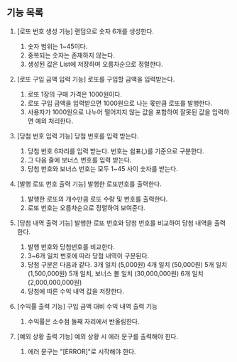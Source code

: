 ## 기능 목록

1. [로또 번호 생성 기능] 랜덤으로 숫자 6개를 생성한다.
   1. 숫자 범위는 1~45이다.
   2. 중복되는 숫자는 존재하지 않는다.
   3. 생성된 값은 List에 저장하며 오름차순으로 정렬한다.

2. [로또 구입 금액 입력 기능] 로또를 구입할 금액을 입력받는다.
    1. 로또 1장의 구매 가격은 1000원이다.
    2. 로또 구입 금액을 입력받으면 1000원으로 나눈 몫만큼 로또를 발행한다.
    3. 사용자가 1000원으로 나누어 떨어지지 않는 값을 포함하여 잘못된 값을 입력하면 예외 처리한다.
   
3. [당첨 번호 입력 기능] 당첨 번호를 입력 받는다.
   1. 당첨 번호 6자리를 입력 받는다. 번호는 쉼표(,)를 기준으로 구분한다.
   2. 그 다음 줄에 보너스 번호를 입력 받는다.
   3. 당첨 번호와 보너스 번호는 모두 1~45 사이 숫자를 받는다.

4. [발행 로또 번호 출력 기능] 발행한 로또번호를 출력한다.
   1. 발행한 로또의 개수만큼 로또 수량 및 번호를 출력한다.
   2. 로또 번호는 오름차순으로 정렬하여 보여준다.

5. [당첨 내역 출력 기능] 발행한 로또 번호와 당첨 번호를 비교하여 당첨 내역을 출력한다.
    1. 발행 번호와 당첨번호를 비교한다.
    2. 3~6개 일치 번호에 따라 당첨 내역이 구분된다.
    3. 당첨 구분은 다음과 같다.
       3개 일치 (5,000원)
       4개 일치 (50,000원)
       5개 일치 (1,500,000원)
       5개 일치, 보너스 볼 일치 (30,000,000원)
       6개 일치 (2,000,000,000원)
    5. 당첨에 따른 수익 내역 값을 저장한다.
   
6. [수익률 출력 기능] 구입 금액 대비 수익 내역 출력 기능
   1. 수익률은 소수점 둘째 자리에서 반올림한다.

7. [예외 상황 출력 기능] 예외 상황 시 에러 문구를 출력해야 한다.
   1. 에러 문구는 "[ERROR]"로 시작해야 한다.